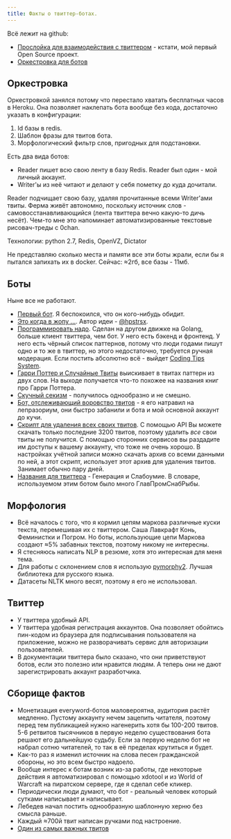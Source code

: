 ```yaml
---
title: Факты о твиттер-ботах.
---
```


Всё лежит на github:

- [Прослойка для взаимодействия с твиттером](https://github.com/strizhechenko/twitterbot-utils) - кстати, мой первый Open Source проект.
- [Оркестровка для ботов](https://github.com/strizhechenko/twitterbot_farm)

## Оркестровка

Оркестровкой занялся потому что перестало хватать бесплатных часов в Heroku. Она позволяет наклепать бота вообще без кода, достаточно указать в конфигурации:

1. Id базы в redis.
2. Шаблон фразы для твитов бота.
3. Морфологический фильтр слов, пригодных для подстановки.

Есть два вида ботов:

- Reader пишет всю свою ленту в базу Redis. Reader был один - мой личный аккаунт.
- Writer'ы из неё читают и делают у себя пометку до куда дочитали.

Reader подчищает свою базу, удаляя прочитанные всеми Writer'ами твиты. Ферма живёт автономно, поскольку источник слов - самовосстанавливающийся (лента твиттера вечно какую-то дичь несёт). Чем-то мне это напоминает автоматизированные текстовые рисовач-треды с 0chan.

Технологии: python 2.7, Redis, OpenVZ, Dictator

Не представляю сколько места и памяти все эти боты жрали, если бы я пытался запихать их в docker. Сейчас: ≈2гб, все базы - 11мб.

## Боты

Ныне все не работают.

- [Первый бот](https://twitter.com/vsevsezaebali). Я беспокоился, что он кого-нибудь обидит.
- [Это когда в жопу ...](https://twitter.com/eto_kogda_ebut). Автор идеи - [@hpstrsx](https://twitter.com/hpstrsx).
- [Программировать надо](https://twitter.com/__coding_tips__). Сделан на другом движке на Golang, больше клиент твиттера, чем бот. У него есть бэкенд и фронтенд. У него есть чёрный список паттернов, потому что люди годами пишут одно и то же в твиттер, но этого недостаточно, требуется ручная модерация. Если постить абсолютно всё - выйдет [Coding Tips System](https://twitter.com/coding_tips_sys).
- [Гарри Поттер и Случайные Твиты](https://twitter.com/HarryTwibotter) выискивает в твитах паттерн из двух слов. На выходе получается что-то похожее на названия книг про Гарри Поттера.
- [Скучный секизм](https://twitter.com/boring_sexism) - получилось однообразно и не смешно.
- [Бот, отслеживающий воровство твитов](https://twitter.com/TweetThiefTrack) - я его натравил на лепразориум, они быстро забанили и бота и мой основной аккаунт до кучи.
- [Скрипт для удаления всех своих твитов](https://github.com/strizhechenko/twitter_digital_suicide). С помощью API Вы можете скачать только последние 3200 твитов, поэтому удалить _все_ свои твиты не получится. С помощью сторонних сервисов вы раздадите им доступы к вашему аккаунту, что тоже не очень хорошо. В настройках учётной записи можно скачать архив со всеми данными по ней, а этот скрипт, использует этот архив для удаления твитов. Занимает обычно пару дней.
- [Названия для твиттера](https://twitter.com/name4tumblr) - Генерация и Слабоумие. В словаре, используемом этим ботом было много ГлавПромСнабРыбы.

## Морфология

- Всё началось с того, что я кормил цепям маркова различные куски текста, перемешивая их с твиттером. Саша Лавкрафт Конь, Феминистки и Погром. Но боты, использующие цепи Маркова создают ≈5% забавных текстов, поэтому никому не интересны.
- Я стесняюсь написать NLP в резюме, хотя это интересная для меня тема.
- Для работы с склонением слов я использую [pymorphy2](https://github.com/kmike/pymorphy2). Лучшая библиотека для русского языка.
- Датасеты NLTK много весят, поэтому я его не использовал.

## Твиттер

- У твиттера удобный API.
- У твиттера удобная регистрация аккаунтов. Она позволяет обойтись пин-кодом из браузера для подписывания пользователя на приложение, можно не разворачивать сервис для авторизации пользователей.
- В документации твиттера было сказано, что они приветствуют ботов, если это полезно или нравится людям. А теперь они не дают зарегистрировать аккаунт разработчика.

## Сборище фактов

- Монетизация everyword-ботов маловероятна, аудитория растёт медленно. Пустому аккаунту нечем зацепить читателя, поэтому перед тем публикацией нужно нагенерить хотя бы 100-200 твитов. 5-6 ретвитов тысячников в первую неделю существования бота решают его дальнейшую судьбу. Если за первую неделю бот не набрал сотню читателей, то так в её пределах крутиться и будет.
- Как-то раз я изменил источник на слова песен гражданской обороны, но это всем быстро надоело.
- Вообще интерес к ботам возник из-за работы, где некоторые действия я автоматизировал с помощью xdotool и из World of Warcraft на пиратском сервере, где я сделал себе кликер.
- Периодически люди думают, что бот - реальный человек который сутками написывает и написывает.
- Лебедев начал постить однообразную шаблонную херню без смысла раньше.
- Каждый ≈700й твит написан ручками под настроение.
- [Один из самых важных твитов](https://twitter.com/eto_kogda_ebut/status/690111846817370113)
